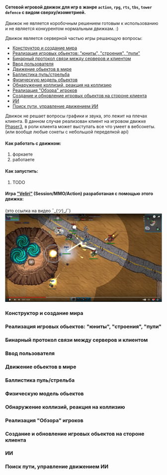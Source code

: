 #### Сетевой игровой движок для игр в жанре `action`, `rpg`, `rts`, `tbs`, `tower defence` с видом сверху/изометрией.

Движок не является коробочным решением готовым к использованию и не является конкурентом нормальным движкам. :)

Движок является серверной частью игры решающую вопросы:

- [Конструктор и создание мира](#create-world)
- [Реализация игровых обьектов: "юниты", "строения", "пули"](#game-objects)
- [Бинарный протокол связи между серверов и клиентом](#binary-protocol)
- [Ввод пользователя](#input)
- [Движение обьектов в мире](#move)
- [Баллистика пуль/стрельба](#weapon)
- [Физическую модель обьектов](#physical-model)
- [Обнаружение коллизий, реакция на коллизию](#collision)
- [Реализация "Обзора" игроков](#watch)
- [Создание и обновление игровых обьектов на стороне клиента](#create-update-client)
- [ИИ](#ai)
- [Поиск пути, управление движением ИИ](#ai-support)

Движок не решает вопросы графики и звука, это лежит на плечах клиента. В данном случае реализован клиент на игровом
движке [Phaser3](https://phaser.io/phaser3), в роли клиента может выступать все что умеет в вебсокеты. (или вообще любые
сокеты с небольшой переделкой api)

#### Как работать с движком:

1) форкаете
2) работаете

#### Как запустить:

1) TODO

#### Игра ["Veliri"](https://yandex.ru/games/app/184316?lang=ru) (Session/MMO/Action) разработаная с помощью этого движка:
(это ссылка на видео ¯\_(ツ)_/¯)
[![Watch the video](/readme_assets/img_1.png)](https://www.youtube.com/watch?v=7D_ILFRQG2MQ)

<h3 id="create-world">
Конструктор и создание мира
</h3>

<h3 id="game-objects">
Реализация игровых обьектов: "юниты", "строения", "пули"
</h3>

<h3 id="binary-protocol">
Бинарный протокол связи между серверов и клиентом
</h3>

<h3 id="input">
Ввод пользователя
</h3>

<h3 id="move">
Движение обьектов в мире
</h3>

<h3 id="weapon">
Баллистика пуль/стрельба
</h3>

<h3 id="physical-model">
Физическую модель обьектов
</h3>

<h3 id="collision">
Обнаружение коллизий, реакция на коллизию
</h3>

<h3 id="watch">
Реализация "Обзора" игроков
</h3>

<h3 id="create-update-client">
Создание и обновление игровых обьектов на стороне клиента
</h3>

<h3 id="ai">
ИИ
</h3>

<h3 id="ai-support">
Поиск пути, управление движением ИИ
</h3>
